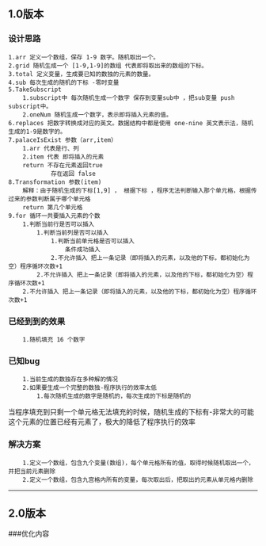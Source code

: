 ## 1.0版本
### 设计思路
    1.arr 定义一个数组，保存 1-9 数字。随机取出一个。
    2.grid 随机生成一个 [1-9,1-9]的数组 代表即将取出来的数组的下标。
    3.total 定义变量，生成要已知的数独的元素的数量。
    4.sub 每次生成的随机的下标 -零时变量
    5.TakeSubscript 
        1.subscript中 每次随机生成一个数字 保存到变量sub中 ，把sub变量 push subscript中。
        2.oneNum 随机生成一个数字，表示即将插入元素的值。
    6.replaces 把数字转换成对应的英文。数据结构中都是使用 one-nine 英文表示法，随机生成的1-9是数字的。 
    7.palaceIsExist 参数（arr,item）
        1.arr 代表是行、列 
        2.item 代表 即将插入的元素
        return 不存在元素返回true
                存在返回 false
    8.Transformation 参数(item)
        解释：由于随机生成的下标[1,9] ， 根据下标 ，程序无法判断输入那个单元格，根据传过来的参数判断属于哪个单元格
        return 第几个单元格
    9.for 循环一共要插入元素的个数
        1.判断当前行是否可以插入
            1.判断当前列是否可以插入
                1.判断当前单元格是否可以插入
                    条件成功插入
                2.不允许插入 把上一条记录（即将插入的元素，以及他的下标，都初始化为空）程序循环次数+1
            2.不允许插入 把上一条记录（即将插入的元素，以及他的下标，都初始化为空）程序循环次数+1
        2.不允许插入 把上一条记录（即将插入的元素，以及他的下标，都初始化为空）程序循环次数+1
    
### 已经到到的效果
        1.随机填充 16 个数字
### 已知bug 
        1.当前生成的数独存在多种解的情况
        2.如果要生成一个完整的数独-程序执行的效率太低
            1.每次随机生成的数字是随机的，每次生成的下标是随机的
当程序填充到只剩一个单元格无法填充的时候，随机生成的下标有-非常大的可能这个元素的位置已经有元素了，极大的降低了程序执行的效率
### 解决方案
        1.定义一个数组，包含九个变量(数组)，每个单元格所有的值，取得时候随机取出一个，并把当前元素删除
        2.定义一个数组，包含九宫格内所有的变量，每次取出后，把取出的元素从单元格内删除
___
## 2.0版本
###优化内容
